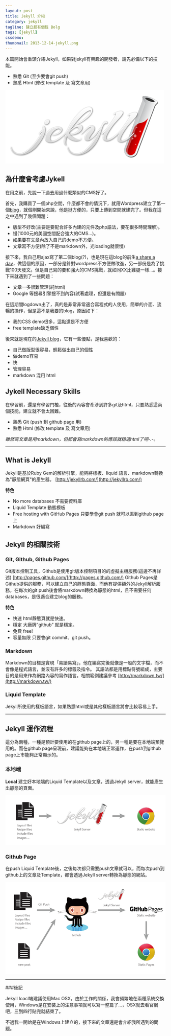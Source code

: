 ```yaml
---
layout: post
title: Jekyll 介紹
category: jekyll
tagline: 建立超有個性 Bolg
tags: [jekyll]
cssdemo: 
thumbnail: 2013-12-14-jekyll.png
---
```

本篇開始會重頭介紹Jekyll，如果對jekyll有興趣的開發者，請先必備以下的技能。

- 熟悉 Git (至少要會git push)
- 熟悉 Html (修改 template 及 寫文章用)

<!-- more -->

![jekyll](/images/2013-12-14-jekyll.png)

## 為什麼會考慮Jykell
在用之前，先說一下過去用過什麼類似的CMS好了。

首先，我購買了一個php空間，什麼都不會的情況下，就用Wordpress建立了第一個[blog](http://www.f2e.wcc.tw/)，就個剛開始來說，他是挺方便的，只要上傳到空間就建完了。但我在這之中遇到了幾個問題：

- 版型不好改(主要是要配合許多內建的元件及php語法，要花很多時間理解)。
- 慢(1000元的美國空間配合強大的CMS...)。
- 如果要在文章內放入自己的demo不方便。
- 文章寫不方便(除了不是markdown外，光loading就很慢)

接下來，我自己用ajax寫了第二個blog(?)，也是現在這blog的前生[a share a day](http://ashareaday.wcc.tw/)，做這個的原因，一部分是針對wordpress不方便做改進，另一部份是為了挑戰100天發文。但是自己寫的要和強大的CMS挑戰，就如同XX比雞腿一樣...。接下來就遇到了一些問題：

- 文章一多很難管理(純html)
- Google 等搜尋引擎搜不到內容(試著處理，但還是有問題)

在這期間logdown出了，真的是非常非常適合寫程式的人使用，簡單的介面、流暢的操作，但是這不是我要的blog，原因如下：

- 我的CSS demo很多，這點還是不方便
- free template缺乏個性

後來就是現在的[Jekyll blog](http://wcc723.github.io/)，它有一些優點，是我喜歡的：

- 自己做版型很容易，輕鬆做出自己的個性
- 做demo容易
- 快
- 管理容易
- markdown 混用 html 

## Jykell Necessary Skills
在學習前，還是有學習門檻，往後的內容會牽涉到許多git及html，只要熟悉這兩個技能，建立就不會太困難。

- 熟悉 Git (push 到 github page 用)
- 熟悉 Html (修改 template 及 寫文章用)

*雖然寫文章是用markdown，但都會寫markdown的應該就精通html了吧-.-。*

----------

## What is Jekyll
Jekyll是基於Ruby Gem的解析引擎，能夠將樣板、liquid 語言、markdown轉換為"靜態網頁"的產生器。
[http://jekyllrb.com/](http://jekyllrb.com/)

**特色**
- No more databases 不需要資料庫
- Liquid Template 動態模板
- Free hosting with GitHub Pages 只要學會git push 就可以丟到github page上
- Markdown 好編寫

## Jekyll 的相關技術

### Git, Github, Github Pages
Git版本控制工具，Github是使用git版本控制項目的的虛擬主機服務(這邊不再詳述)
[http://pages.github.com/](http://pages.github.com/)
Github Pages是Github提供的服務，可以建立自己的靜態頁面，而他有提供額外的Jekyll解析服務，在每次的git push後會將markdown轉換為靜態的html，且不需要任何databases，是很適合建立blog的服務。

**特色**
- 快速 html靜態頁就是快速。
- 穩定 大廠牌”github” 就是穩定。
- 免費 free!
- 容量無限 只要會git commit、git push。

### Markdown
Markdown的目標是實現「易讀易寫」，他在編寫完後就像是一般的文字檔，而不會像是程式語言，並沒有許多的標籤及指令。
其語法都是用標點符號組成，主要目的是用來作為網路內容的寫作語言。相關範例建議參考 [http://markdown.tw/](http://markdown.tw/)

### Liquid Template
Jekyll所使用的樣板語言，如果熟悉html或是其他樣板語言將會比較容易上手。

-------------------
## Jekyll 運作流程

這分為兩種，一種是預計要使用的在github page上的，另一種是要在本地端預覽用的。而在github page呈現前，建議能夠在本地端正常運作，在push到github page上市能夠正常顯示的。

### 本地端
**Local** 建立好本地端的Liquid Template以及文章，透過Jekyll server，就能產生出靜態的頁面。

![Jekyll 流程1](/images/2014-01-04jekyll-flow-01.png)

### Github Page
在push Liquid Template後，之後每次都只需要push文章就可以，而每次push到github上的文章及Template，都會透過Jekyll server轉換為靜態的網站。

![Jekyll 流程2](/images/2014-01-04jekyll-flow-02.png)

--------------
###後記

Jekyll loacl端建議使用Mac OSX，由於工作的關係，我會頻繁地在兩種系統交換使用，Windows是在安裝上的注意事項就可以寫一整篇了...，OSX就去看官網吧，三到四行貼完就結束了。

不過我一開始是在Windows上建立的，接下來的文章還是會介紹我所遇到的問題。

